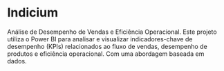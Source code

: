 # Indicium
Análise de Desempenho de Vendas e Eficiência Operacional. Este projeto utiliza o Power BI para analisar e visualizar indicadores-chave de desempenho (KPIs) relacionados ao fluxo de vendas, desempenho de produtos e eficiência operacional. Com uma abordagem baseada em dados. 
